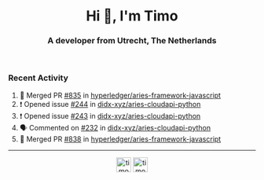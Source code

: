 <h1 align="center">Hi 👋, I'm Timo</h1>
<h3 align="center">A developer from Utrecht, The Netherlands</h3>
<br/>
<!-- https://github.com/rahuldkjain/github-profile-readme-generator --!>

<!--  <p align="left"><img src="https://github-readme-stats.vercel.app/api?username=timoglastra&show_icons=true&count_private=true&" alt="timoglastra" /></p> --!>

<!--
Github language stats
<p align="left"><img src="https://github-readme-stats.vercel.app/api/top-langs/?username=timoglastra&layout=compact" alt="timoglastra" /><p>
-->

<!-- Codestats language stats -->
<!-- <p align="left"><img src="https://codestats-readme.vercel.app/api/top-langs/?username=timoglastra&layout=compact&language_count=12" alt="timoglastra" /><p>    --!>
  
<h3>Recent Activity</h3>

<!--START_SECTION:activity-->
1. 🎉 Merged PR [#835](https://github.com/hyperledger/aries-framework-javascript/pull/835) in [hyperledger/aries-framework-javascript](https://github.com/hyperledger/aries-framework-javascript)
2. ❗️ Opened issue [#244](https://github.com/didx-xyz/aries-cloudapi-python/issues/244) in [didx-xyz/aries-cloudapi-python](https://github.com/didx-xyz/aries-cloudapi-python)
3. ❗️ Opened issue [#243](https://github.com/didx-xyz/aries-cloudapi-python/issues/243) in [didx-xyz/aries-cloudapi-python](https://github.com/didx-xyz/aries-cloudapi-python)
4. 🗣 Commented on [#232](https://github.com/didx-xyz/aries-cloudapi-python/issues/232) in [didx-xyz/aries-cloudapi-python](https://github.com/didx-xyz/aries-cloudapi-python)
5. 🎉 Merged PR [#838](https://github.com/hyperledger/aries-framework-javascript/pull/838) in [hyperledger/aries-framework-javascript](https://github.com/hyperledger/aries-framework-javascript)
<!--END_SECTION:activity-->

---

<p align="center">
<a href="https://twitter.com/timoglastra" target="blank"><img align="center" src="https://cdn.jsdelivr.net/npm/simple-icons@3.0.1/icons/twitter.svg" alt="timoglastra" height="30" width="30" /></a>
<a href="https://linkedin.com/in/timoglastra" target="blank"><img align="center" src="https://cdn.jsdelivr.net/npm/simple-icons@3.0.1/icons/linkedin.svg" alt="timoglastra" height="30" width="30" /></a>
</p>



